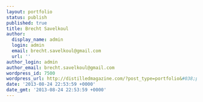 ```yaml
---
layout: portfolio
status: publish
published: true
title: Brecht Savelkoul
author:
  display_name: admin
  login: admin
  email: brecht.savelkoul@gmail.com
  url: ''
author_login: admin
author_email: brecht.savelkoul@gmail.com
wordpress_id: 7500
wordpress_url: http://distilledmagazine.com/?post_type=portfolio&#038;p=7500
date: '2013-08-24 22:53:59 +0000'
date_gmt: '2013-08-24 22:53:59 +0000'
---
```


